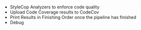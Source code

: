 *   StyleCop Analyzers to enforce code quality
*   Upload Code Coverage results to CodeCov
*   Print Results in Finishing Order once the pipeline has finished
*   Debug